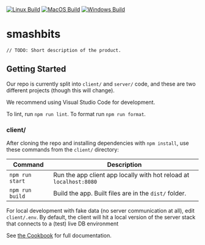
[![Linux Build][linux-build-badge]][linux-build]
[![MacOS Build][macos-build-badge]][macos-build]
[![Windows Build][windows-build-badge]][windows-build]

# smashbits

```
// TODO: Short description of the product.
```

## Getting Started

Our repo is currently split into `client/` and `server/` code, and these are two different projects (though this will change).

We recommend using Visual Studio Code for development.

To lint, run `npm run lint`. To format run `npm run format`.

### client/

After cloning the repo and installing dependencies with `npm install`, use these commands from the `client/` directory:

| Command         | Description                                                        |
| --------------- | ------------------------------------------------------------------ |
| `npm run start` | Run the app client app locally with hot reload at `localhost:8080` |
| `npm run build` | Build the app. Built files are in the `dist/` folder.              |

For local development with fake data (no server communication at all), edit `client/.env`. By default, the client will hit a local version of the server stack that connects to a (test) live DB environment

See [the Cookbook](https://github.com/hopskipnfall/smashbits/wiki/Cookbook) for full documentation.

[linux-build-badge]: https://github.com/hopskipnfall/remix-updater/workflows/Linux%20Build/badge.svg
[linux-build]: https://github.com/hopskipnfall/remix-updater/actions?query=workflow%3A%22Linux+Build%22
[macos-build-badge]: https://github.com/hopskipnfall/remix-updater/workflows/MacOS%20Build/badge.svg
[macos-build]: https://github.com/hopskipnfall/remix-updater/actions?query=workflow%3A%22MacOS+Build%22
[windows-build-badge]: https://github.com/hopskipnfall/remix-updater/workflows/Windows%20Build/badge.svg
[windows-build]: https://github.com/hopskipnfall/remix-updater/actions?query=workflow%3A%22Windows+Build%22